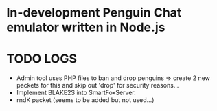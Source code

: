 # In-development Penguin Chat emulator written in Node.js

# TODO LOGS

* Admin tool uses PHP files to ban and drop penguins => create 2 new packets for this and skip out 'drop' for security reasons...
* Implement BLAKE2S into SmartFoxServer.
* rndK packet (seems to be added but not used...)